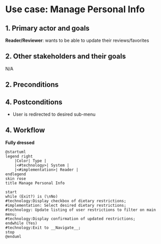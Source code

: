 # Use case: Manage Personal Info

## 1. Primary actor and goals
__Reader/Reviewer__: wants to be able to update their reviews/favorites

## 2. Other stakeholders and their goals

N/A

## 2. Preconditions

## 4. Postconditions

* User is redirected to desired sub-menu

## 4. Workflow

__Fully dressed__

```plantuml
@startuml
legend right
    |Color| Type |
    |<#technology>| System |
    |<#implementation>| Reader |
endlegend
skin rose
title Manage Personal Info

start
while (Exit?) is (\nNo)
#technology:Display checkbox of dietary restrictions;
#implementation: Select desired dietary restrictions;
#technology: Update listing of user restrictions to filter on main menu;
#technology:Display confirmation of updated restrictions;
endwhile (Yes)
#technology:Exit to __Navigate__;
stop
@enduml
```